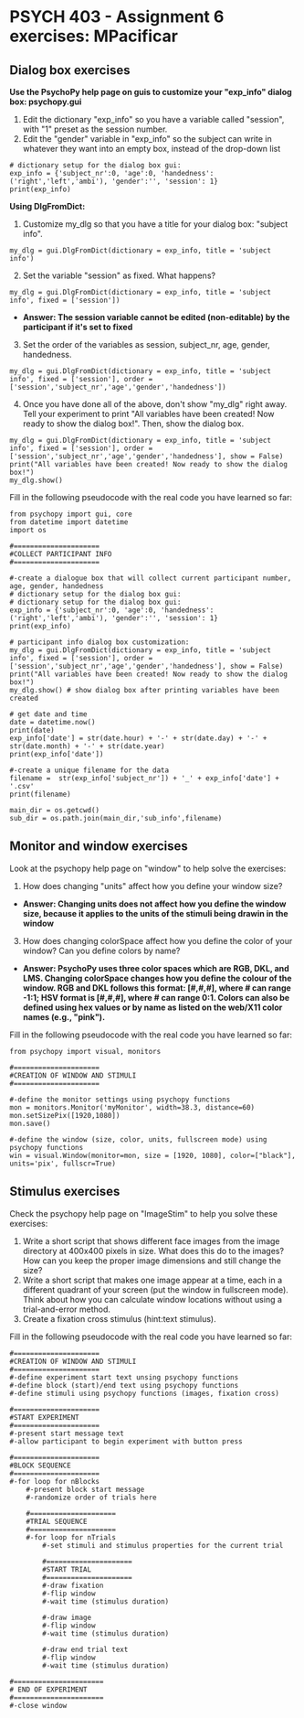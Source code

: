 # PSYCH 403 - Assignment 6 exercises: MPacificar

## Dialog box exercises
**Use the PsychoPy help page on guis to customize your "exp_info" dialog box: psychopy.gui**
1. Edit the dictionary "exp_info" so you have a variable called "session", with "1" preset as the session number.
2. Edit the "gender" variable in "exp_info" so the subject can write in whatever they want into an empty box, instead of the drop-down list
```
# dictionary setup for the dialog box gui:
exp_info = {'subject_nr':0, 'age':0, 'handedness':('right','left','ambi'), 'gender':'', 'session': 1}
print(exp_info)
```
**Using DlgFromDict:**
1. Customize my_dlg so that you have a title for your dialog box: "subject info".
```
my_dlg = gui.DlgFromDict(dictionary = exp_info, title = 'subject info')
```
2. Set the variable "session" as fixed. What happens?
```
my_dlg = gui.DlgFromDict(dictionary = exp_info, title = 'subject info', fixed = ['session'])
```
- **Answer: The session variable cannot be edited (non-editable) by the participant if it's set to fixed**

3. Set the order of the variables as session, subject_nr, age, gender, handedness.
```
my_dlg = gui.DlgFromDict(dictionary = exp_info, title = 'subject info', fixed = ['session'], order = ['session','subject_nr','age','gender','handedness'])
```
4. Once you have done all of the above, don't show "my_dlg" right away. Tell your experiment to print "All variables have been created! Now ready to show the dialog box!". Then, show the dialog box.
```
my_dlg = gui.DlgFromDict(dictionary = exp_info, title = 'subject info', fixed = ['session'], order = ['session','subject_nr','age','gender','handedness'], show = False)
print("All variables have been created! Now ready to show the dialog box!")
my_dlg.show()
```
Fill in the following pseudocode with the real code you have learned so far:
```
from psychopy import gui, core
from datetime import datetime
import os

#=====================
#COLLECT PARTICIPANT INFO
#=====================

#-create a dialogue box that will collect current participant number, age, gender, handedness
# dictionary setup for the dialog box gui:
# dictionary setup for the dialog box gui:
exp_info = {'subject_nr':0, 'age':0, 'handedness':('right','left','ambi'), 'gender':'', 'session': 1}
print(exp_info)

# participant info dialog box customization:
my_dlg = gui.DlgFromDict(dictionary = exp_info, title = 'subject info', fixed = ['session'], order = ['session','subject_nr','age','gender','handedness'], show = False)
print("All variables have been created! Now ready to show the dialog box!")
my_dlg.show() # show dialog box after printing variables have been created

# get date and time
date = datetime.now()
print(date)
exp_info['date'] = str(date.hour) + '-' + str(date.day) + '-' + str(date.month) + '-' + str(date.year)
print(exp_info['date'])

#-create a unique filename for the data
filename =  str(exp_info['subject_nr']) + '_' + exp_info['date'] + '.csv'
print(filename)

main_dir = os.getcwd() 
sub_dir = os.path.join(main_dir,'sub_info',filename)
```

## Monitor and window exercises

Look at the psychopy help page on "window" to help solve the exercises:
1. How does changing "units" affect how you define your window size?
- **Answer: Changing units does not affect how you define the window size, because it applies to the units of the stimuli being drawin in the window**
3. How does changing colorSpace affect how you define the color of your window? Can you define colors by name?
- **Answer: PsychoPy uses three color spaces which are RGB, DKL, and LMS. Changing colorSpace changes how you define the colour of the window. RGB and DKL follows this format: [#,#,#], where # can range -1:1; HSV format is [#,#,#], where # can range 0:1. Colors can also be defined using hex values or by name as listed on the web/X11 color names (e.g., "pink").**

Fill in the following pseudocode with the real code you have learned so far:
```
from psychopy import visual, monitors

#=====================
#CREATION OF WINDOW AND STIMULI
#=====================

#-define the monitor settings using psychopy functions
mon = monitors.Monitor('myMonitor', width=38.3, distance=60) 
mon.setSizePix([1920,1080])
mon.save()

#-define the window (size, color, units, fullscreen mode) using psychopy functions
win = visual.Window(monitor=mon, size = [1920, 1080], color=["black"], units='pix', fullscr=True)
```

## Stimulus exercises
Check the psychopy help page on "ImageStim" to help you solve these exercises:
1. Write a short script that shows different face images from the image directory at 400x400 pixels in size. What does this do to the images? How can you keep the proper image dimensions and still change the size?
2. Write a short script that makes one image appear at a time, each in a different quadrant of your screen (put the window in fullscreen mode). Think about how you can calculate window locations without using a trial-and-error method.
3. Create a fixation cross stimulus (hint:text stimulus).

Fill in the following pseudocode with the real code you have learned so far:
```
#=====================
#CREATION OF WINDOW AND STIMULI
#=====================
#-define experiment start text unsing psychopy functions
#-define block (start)/end text using psychopy functions
#-define stimuli using psychopy functions (images, fixation cross)

#=====================
#START EXPERIMENT
#=====================
#-present start message text
#-allow participant to begin experiment with button press

#=====================
#BLOCK SEQUENCE
#=====================
#-for loop for nBlocks
    #-present block start message
    #-randomize order of trials here
    
    #=====================
    #TRIAL SEQUENCE
    #=====================    
    #-for loop for nTrials
        #-set stimuli and stimulus properties for the current trial
        
        #=====================
        #START TRIAL
        #=====================  
        #-draw fixation
        #-flip window
        #-wait time (stimulus duration)
        
        #-draw image
        #-flip window
        #-wait time (stimulus duration)
        
        #-draw end trial text
        #-flip window
        #-wait time (stimulus duration)
        
#======================
# END OF EXPERIMENT
#======================        
#-close window
```
